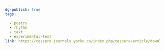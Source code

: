 ```yaml
---
dg-publish: true
tags:
  
  - poetry
  - rhythm
  - text
  - experimental-text
link: https://tessera.journals.yorku.ca/index.php/tessera/article/download/23556/21765/23945
---
```

